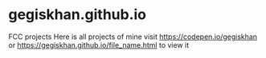 # gegiskhan.github.io
FCC projects
Here is all projects of mine
visit https://codepen.io/gegiskhan or https://gegiskhan.github.io/file_name.html to view it
